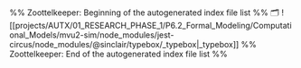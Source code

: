 %% Zoottelkeeper: Beginning of the autogenerated index file list  %%
🗂️ ![[projects/AUTX/01_RESEARCH_PHASE_1/P6.2_Formal_Modeling/Computational_Models/mvu2-sim/node_modules/jest-circus/node_modules/@sinclair/typebox/_typebox|_typebox]]
%% Zoottelkeeper: End of the autogenerated index file list  %%
